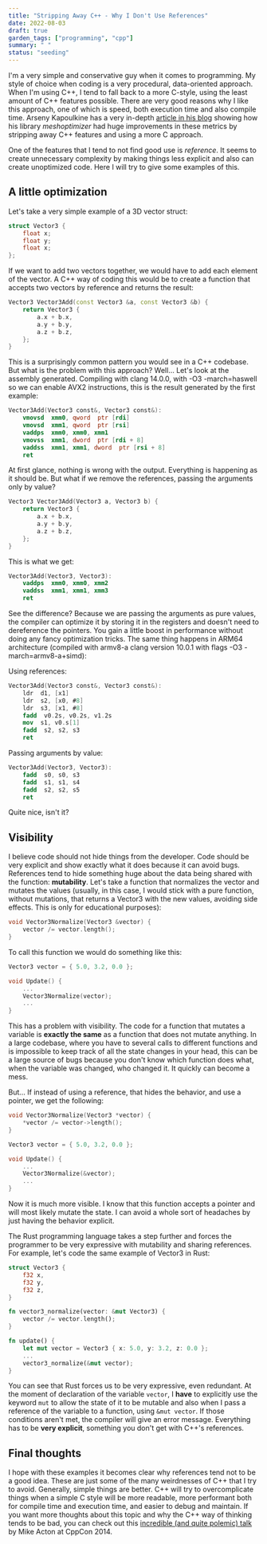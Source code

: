 ```yaml
---
title: "Stripping Away C++ - Why I Don't Use References"
date: 2022-08-03
draft: true
garden_tags: ["programming", "cpp"]
summary: " "
status: "seeding"
---
```


I'm a very simple and conservative guy when it comes to programming. My style of choice when coding is a very procedural, data-oriented approach. When I'm using C++, I tend to fall back to a more C-style, using the least amount of C++ features possible. There are very good reasons why I like this approach, one of which is speed, both execution time and also compile time. Arseny Kapoulkine has a very in-depth [article in his blog](https://zeux.io/2019/01/17/is-c-fast/) showing how his library _meshoptimizer_ had huge improvements in these metrics by stripping away C++ features and using a more C approach.

One of the features that I tend to not find good use is _reference_. It seems to create unnecessary complexity by making things less explicit and also can create unoptimized code. Here I will try to give some examples of this.

## A little optimization

Let's take a very simple example of a 3D vector struct:
```c++
struct Vector3 {
	float x;
	float y;
	float x;
};
```

If we want to add two vectors together, we would have to add each element of the vector. A C++ way of coding this would be to create a function that accepts two vectors by reference and returns the result:
```c++
Vector3 Vector3Add(const Vector3 &a, const Vector3 &b) {
	return Vector3 {
		a.x + b.x,
		a.y + b.y,
		a.z + b.z,
	};
}
```
This is a surprisingly common pattern you would see in a C++ codebase. But what is the problem with this approach?
Well... Let's look at the assembly generated. Compiling with clang 14.0.0, with -O3 -march=haswell so we can enable AVX2 instructions, this is the result generated by the first example:
```nasm
Vector3Add(Vector3 const&, Vector3 const&):
	vmovsd  xmm0, qword  ptr [rdi]
	vmovsd  xmm1, qword  ptr [rsi]
	vaddps  xmm0, xmm0, xmm1
	vmovss  xmm1, dword  ptr [rdi + 8]
	vaddss  xmm1, xmm1, dword  ptr [rsi + 8]
	ret
```
At first glance, nothing is wrong with the output. Everything is happening as it should be.
But what if we remove the references, passing the arguments only by value?

```c++
Vector3 Vector3Add(Vector3 a, Vector3 b) {
	return Vector3 {
		a.x + b.x,
		a.y + b.y,
		a.z + b.z,
	};
}
```

This is what we get:

```nasm
Vector3Add(Vector3, Vector3):
	vaddps  xmm0, xmm0, xmm2
	vaddss  xmm1, xmm1, xmm3
	ret
```
See the difference? Because we are passing the arguments as pure values, the compiler can optimize it by storing it in the registers and doesn't need to dereference the pointers. You gain a little boost in performance without doing any fancy optimization tricks. The same thing happens in ARM64 architecture (compiled with armv8-a clang version 10.0.1 with flags -O3 -march=armv8-a+simd):

Using references:

```nasm
Vector3Add(Vector3 const&, Vector3 const&):
	ldr  d1, [x1]
	ldr  s2, [x0, #8]
	ldr  s3, [x1, #8]
	fadd  v0.2s, v0.2s, v1.2s
	mov  s1, v0.s[1]
	fadd  s2, s2, s3
	ret
```

Passing arguments by value:

```nasm
Vector3Add(Vector3, Vector3):
	fadd  s0, s0, s3
	fadd  s1, s1, s4
	fadd  s2, s2, s5
	ret
```
Quite nice, isn't it?

## Visibility

I believe code should not hide things from the developer. Code should be very explicit and show exactly what it does because it can avoid bugs. References tend to hide something huge about the data being shared with the function: **mutability**. Let's take a function that normalizes the vector and mutates the values (usually, in this case, I would stick with a pure function, without mutations, that returns a Vector3 with the new values, avoiding side effects. This is only for educational purposes):
```cpp
void Vector3Normalize(Vector3 &vector) {
	vector /= vector.length();
}
```
To call this function we would do something like this:
```cpp
Vector3 vector = { 5.0, 3.2, 0.0 };

void Update() {
	...
	Vector3Normalize(vector);
	...
}
```
This has a problem with visibility. The code for a function that mutates a variable is **exactly the same** as a function that does not mutate anything. In a large codebase, where you have to several calls to different functions and is impossible to keep track of all the state changes in your head, this can be a large source of bugs because you don't know which function does what, when the variable was changed, who changed it. It quickly can become a mess.

But... If instead of using a reference, that hides the behavior, and use a pointer, we get the following:
```cpp
void Vector3Normalize(Vector3 *vector) {
	*vector /= vector->length();
}

Vector3 vector = { 5.0, 3.2, 0.0 };

void Update() {
	...
	Vector3Normalize(&vector);
	...
}
```
Now it is much more visible. I know that this function accepts a pointer and will most likely mutate the state. I can avoid a whole sort of headaches by just having the behavior explicit.

The Rust programming language takes a step further and forces the programmer to be very expressive with mutability and sharing references. For example, let's code the same example of Vector3 in Rust:
```rust
struct Vector3 {
	f32 x,
	f32 y,
	f32 z,
}

fn vector3_normalize(vector: &mut Vector3) {
	vector /= vector.length();
}

fn update() {
	let mut vector = Vector3 { x: 5.0, y: 3.2, z: 0.0 };
	...
	vector3_normalize(&mut vector);
}
```
You can see that Rust forces us to be very expressive, even redundant. At the moment of declaration of the variable ```vector```, I **have** to explicitly use the keyword ```mut``` to allow the state of it to be mutable and also when I pass a reference of the variable to a function, using ```&mut vector```. If those conditions aren't met, the compiler will give an error message. Everything has to be **very explicit**, something you don't get with C++'s references.

## Final thoughts

I hope with these examples it becomes clear why references tend not to be a good idea. These are just some of the many weirdnesses of C++ that I try to avoid. Generally, simple things are better. C++ will try to overcomplicate things when a simple C style will be more readable, more performant both for compile time and execution time, and easier to debug and maintain. If you want more thoughts about this topic and why the C++ way of thinking tends to be bad, you can check out this [incredible (and quite polemic) talk](https://www.youtube.com/watch?v=rX0ItVEVjHc) by Mike Acton at CppCon 2014.
